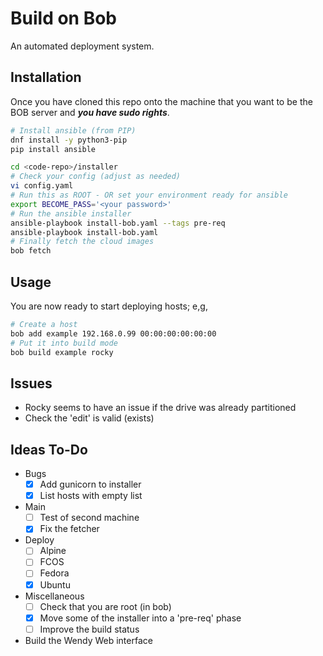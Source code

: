 # Build on Bob

An automated deployment system.

## Installation

Once you have cloned this repo onto the machine that you want to be the BOB server and ***you have sudo rights***.

```bash
# Install ansible (from PIP)
dnf install -y python3-pip
pip install ansible

cd <code-repo>/installer
# Check your config (adjust as needed)
vi config.yaml
# Run this as ROOT - OR set your environment ready for ansible
export BECOME_PASS='<your password>'
# Run the ansible installer
ansible-playbook install-bob.yaml --tags pre-req
ansible-playbook install-bob.yaml
# Finally fetch the cloud images
bob fetch
```

## Usage

You are now ready to start deploying hosts; e,g,
```bash
# Create a host
bob add example 192.168.0.99 00:00:00:00:00:00
# Put it into build mode
bob build example rocky
```

## Issues

- Rocky seems to have an issue if the drive was already partitioned
- Check the 'edit' is valid (exists)

## Ideas To-Do

- Bugs
  - [x] Add gunicorn to installer
  - [x] List hosts with empty list

- Main
  - [ ] Test of second machine
  - [x] Fix the fetcher

- Deploy
  - [ ] Alpine
  - [ ] FCOS
  - [ ] Fedora
  - [x] Ubuntu

- Miscellaneous
  - [ ] Check that you are root (in bob)
  - [x] Move some of the installer into a 'pre-req' phase
  - [ ] Improve the build status

- Build the Wendy Web interface
